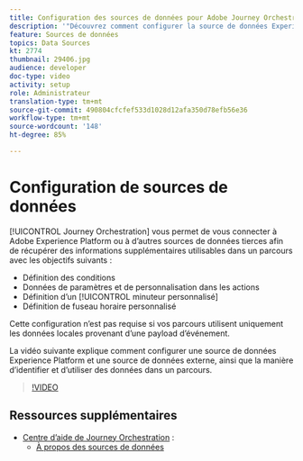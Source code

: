 ```yaml
---
title: Configuration des sources de données pour Adobe Journey Orchestration
description: '"Découvrez comment configurer la source de données Experience Platform, configurer une source de données externe et rechercher et utiliser des données dans un parcours."'
feature: Sources de données
topics: Data Sources
kt: 2774
thumbnail: 29406.jpg
audience: developer
doc-type: video
activity: setup
role: Administrateur
translation-type: tm+mt
source-git-commit: 490804cfcfef533d1028d12afa350d78efb56e36
workflow-type: tm+mt
source-wordcount: '148'
ht-degree: 85%

---
```



# Configuration de sources de données

[!UICONTROL Journey Orchestration] vous permet de vous connecter à Adobe Experience Platform ou à d’autres sources de données tierces afin de récupérer des informations supplémentaires utilisables dans un parcours avec les objectifs suivants :

* Définition des conditions
* Données de paramètres et de personnalisation dans les actions
* Définition d’un [!UICONTROL minuteur personnalisé]
* Définition de fuseau horaire personnalisé

Cette configuration n’est pas requise si vos parcours utilisent uniquement les données locales provenant d’une payload d’événement.

La vidéo suivante explique comment configurer une source de données Experience Platform et une source de données externe, ainsi que la manière d’identifier et d’utiliser des données dans un parcours.

>[!VIDEO](https://video.tv.adobe.com/v/29406?quality=12)

## Ressources supplémentaires

* [Centre d’aide de Journey Orchestration](https://docs.adobe.com/content/help/fr-FR/journeys/using/journey-orchestration-home.html) :
   * [À propos des sources de données](https://docs.adobe.com/content/help/fr-FR/journeys/using/data-source-journeys/about-data-sources.html)

